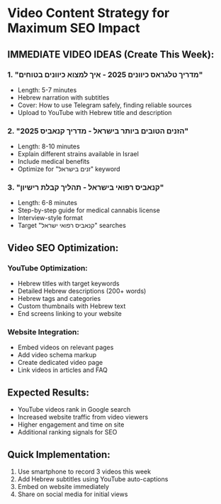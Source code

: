 # Video Content Strategy for Maximum SEO Impact

## IMMEDIATE VIDEO IDEAS (Create This Week):

### 1. "מדריך טלגראס כיוונים 2025 - איך למצוא כיוונים בטוחים"
- Length: 5-7 minutes
- Hebrew narration with subtitles
- Cover: How to use Telegram safely, finding reliable sources
- Upload to YouTube with Hebrew title and description

### 2. "הזנים הטובים ביותר בישראל - מדריך קנאביס 2025"
- Length: 8-10 minutes
- Explain different strains available in Israel
- Include medical benefits
- Optimize for "זנים בישראל" keyword

### 3. "קנאביס רפואי בישראל - תהליך קבלת רישיון"
- Length: 6-8 minutes
- Step-by-step guide for medical cannabis license
- Interview-style format
- Target "קנאביס רפואי ישראל" searches

## Video SEO Optimization:

### YouTube Optimization:
- Hebrew titles with target keywords
- Detailed Hebrew descriptions (200+ words)
- Hebrew tags and categories
- Custom thumbnails with Hebrew text
- End screens linking to your website

### Website Integration:
- Embed videos on relevant pages
- Add video schema markup
- Create dedicated video page
- Link videos in articles and FAQ

## Expected Results:
- YouTube videos rank in Google search
- Increased website traffic from video viewers
- Higher engagement and time on site
- Additional ranking signals for SEO

## Quick Implementation:
1. Use smartphone to record 3 videos this week
2. Add Hebrew subtitles using YouTube auto-captions
3. Embed on website immediately
4. Share on social media for initial views
